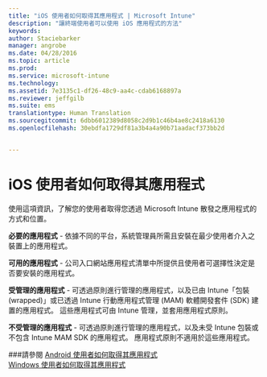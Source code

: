 ```yaml
---
title: "iOS 使用者如何取得其應用程式 | Microsoft Intune"
description: "讓終端使用者可以使用 iOS 應用程式的方法"
keywords: 
author: Staciebarker
manager: angrobe
ms.date: 04/28/2016
ms.topic: article
ms.prod: 
ms.service: microsoft-intune
ms.technology: 
ms.assetid: 7e3135c1-df26-48c9-aa4c-cdab6168897a
ms.reviewer: jeffgilb
ms.suite: ems
translationtype: Human Translation
ms.sourcegitcommit: 6dbb6012389d8058c2d9b1c46b4ae8c2418a6130
ms.openlocfilehash: 30ebdfa1729df81a3b4a4a90b71aadacf373bb2d


---
```



# iOS 使用者如何取得其應用程式

使用這項資訊，了解您的使用者取得您透過 Microsoft Intune 散發之應用程式的方式和位置。

**必要的應用程式** - 依據不同的平台，系統管理員所需且安裝在最少使用者介入之裝置上的應用程式。

**可用的應用程式** - 公司入口網站應用程式清單中所提供且使用者可選擇性決定是否要安裝的應用程式。

**受管理的應用程式** - 可透過原則進行管理的應用程式，以及已由 Intune「包裝 (wrapped)」或已透過 Intune 行動應用程式管理 (MAM) 軟體開發套件 (SDK) 建置的應用程式。 這些應用程式可由 Intune 管理，並套用應用程式原則。

**不受管理的應用程式** - 可透過原則進行管理的應用程式，以及未受 Intune 包裝或不包含 Intune MAM SDK 的應用程式。 應用程式原則不適用於這些應用程式。

###請參閱
[Android 使用者如何取得其應用程式](how-your-android-users-get-their-apps.md)</br>
[Windows 使用者如何取得其應用程式](how-your-windows-users-get-their-apps.md)



<!--HONumber=Aug16_HO1-->


